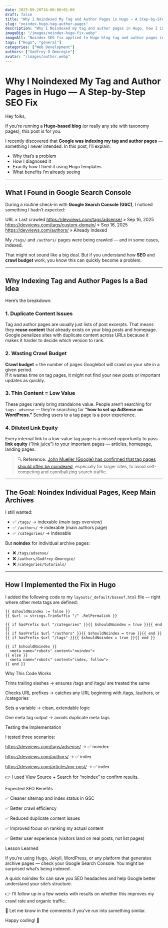 ```yaml
---
date: 2025-09-20T16:00:00+01:00
draft: false
title: "Why I Noindexed My Tag and Author Pages in Hugo — A Step-by-Step SEO Fix"
slug: "noindex-hugo-tag-author-pages"
description: "Why I Noindexed my tag and author pages in Hugo, how I implemented the fix, and the SEO benefits."
imageBig: "/images/noindex-hugo-fix.webp"
imageAlt: "Noindex SEO fix applied to Hugo blog tag and author pages in Google Search Console"
tags: ["Hugo", "general"]
categories: ["Web Development"]
authors: ["Godfrey O Omoregie"]
avatar: "/images/author.webp"
---
```



# Why I Noindexed My Tag and Author Pages in Hugo — A Step-by-Step SEO Fix

Hey folks,  

If you’re running a **Hugo-based blog** (or really any site with taxonomy pages), this post is for you.  

I recently discovered that **Google was indexing my tag and author pages** — something I never intended. In this post, I’ll explain:  

- Why that’s a problem  
- How I diagnosed it  
- Exactly how I fixed it using Hugo templates  
- What benefits I’m already seeing  

---

## What I Found in Google Search Console  

During a routine check-in with **Google Search Console (GSC)**, I noticed something I hadn’t expected:  


URL » Last crawled
https://devviews.com/tags/adsense/
 » Sep 16, 2025
https://devviews.com/tags/custom-domain/
 » Sep 16, 2025
https://devviews.com/authors/
 » Already indexed



My `/tags/` and `/authors/` pages were being crawled — and in some cases, indexed.  

That might not sound like a big deal. But if you understand how **SEO** and **crawl budget** work, you know this can quickly become a problem.  

---

## Why Indexing Tag and Author Pages Is a Bad Idea  

Here’s the breakdown:  

### 1. Duplicate Content Issues  
Tag and author pages are usually just lists of post excerpts. That means they **reuse content** that already exists on your blog posts and homepage. Google penalizes sites with duplicate content across URLs because it makes it harder to decide which version to rank.  

### 2. Wasting Crawl Budget  
**Crawl budget** = the number of pages Googlebot will crawl on your site in a given period.  
If it wastes time on tag pages, it might not find your new posts or important updates as quickly.  

### 3. Thin Content = Low Value  
These pages rarely bring standalone value. People aren’t searching for `tags: adsense` — they’re searching for **“how to set up AdSense on WordPress.”** Sending users to a tag page is a poor experience.  

### 4. Diluted Link Equity  
Every internal link to a low-value tag page is a missed opportunity to pass **link equity** (“link juice”) to your important pages — articles, homepage, landing pages.  

> 🔍 **Reference:** [John Mueller (Google) has confirmed that tag pages should often be noindexed](https://www.seroundtable.com/google-tag-cloud-pages-thin-content-23793.html), especially for larger sites, to avoid self-competing and cannibalizing search traffic.  

---

## The Goal: Noindex Individual Pages, Keep Main Archives  

I still wanted:  

- ✅ `/tags/` → indexable (main tags overview)  
- ✅ `/authors/` → indexable (main authors page)  
- ✅ `/categories/` → indexable  

But **noindex** for individual archive pages:  

- ❌ `/tags/adsense/`  
- ❌ `/authors/Godfrey-Omoregie/`  
- ❌ `/categories/tutorials/`  

---

## How I Implemented the Fix in Hugo  

I added the following code to my `layouts/_default/baseof.html` file — right where other meta tags are defined:  

```go-html-template
{{ $shouldNoindex := false }}
{{ $url := strings.TrimSuffix "/" .RelPermalink }}

{{ if hasPrefix $url "/categories" }}{{ $shouldNoindex = true }}{{ end }}
{{ if hasPrefix $url "/authors" }}{{ $shouldNoindex = true }}{{ end }}
{{ if hasPrefix $url "/tags" }}{{ $shouldNoindex = true }}{{ end }}

{{ if $shouldNoindex }}
  <meta name="robots" content="noindex">
{{ else }}
  <meta name="robots" content="index, follow">
{{ end }}
```

Why This Code Works

Trims trailing slashes → ensures /tags and /tags/ are treated the same

Checks URL prefixes → catches any URL beginning with /tags, /authors, or /categories

Sets a variable → clean, extendable logic

One meta tag output → avoids duplicate meta tags

Testing the Implementation

I tested three scenarios:

https://devviews.com/tags/adsense/ → ✅ noindex

https://devviews.com/authors/ → ✅ index

https://devviews.com/articles/my-post/ → ✅ index

👉 I used View Source + Search for “noindex” to confirm results.

Expected SEO Benefits

✅ Cleaner sitemap and index status in GSC

✅ Better crawl efficiency

✅ Reduced duplicate content issues

✅ Improved focus on ranking my actual content

✅ Better user experience (visitors land on real posts, not list pages)

Lesson Learned

If you’re using Hugo, Jekyll, WordPress, or any platform that generates archive pages — check your Google Search Console. You might be surprised what’s being indexed.

A quick noindex fix can save you SEO headaches and help Google better understand your site’s structure.

👉 I’ll follow up in a few weeks with results on whether this improves my crawl rate and organic traffic.

💬 Let me know in the comments if you’ve run into something similar.

Happy coding! 🚀